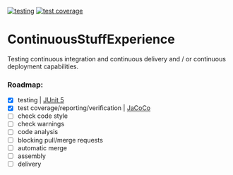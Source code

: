 [![testing](https://img.shields.io/badge/testing-failed-d50000.svg?style=flat)](https://kepocnhh.github.io/ContinuousStuffExperience/reports/testing/cf83e1357eefb8bdf1542850d66d8007d620e4050b5715dc83f4a921d36ce9ce47d0d13c5d85f2b0ff8318d2877eec2f63b931bd47417a81a538327af927da3e)
[![test coverage](https://img.shields.io/badge/test_coverage-100%25-00c853.svg?style=flat)](https://kepocnhh.github.io/ContinuousStuffExperience/reports/coverage/f2a5cc3dae286f229d2fc38bf2f7e9a182f3644f34f5a106aa7a3698621f4d9d946e13ca4c6603192b778773dcc5f6cb38eafe8fd9a70be8e956f7c139468835)

# ContinuousStuffExperience
Testing continuous integration and continuous delivery and / or continuous deployment capabilities.

### Roadmap:

- [x] testing | [JUnit 5](https://junit.org/junit5/)
- [x] test coverage/reporting/verification | [JaCoCo](https://www.jacoco.org/jacoco/)
- [ ] check code style
- [ ] check warnings
- [ ] code analysis
- [ ] blocking pull/merge requests
- [ ] automatic merge
- [ ] assembly
- [ ] delivery